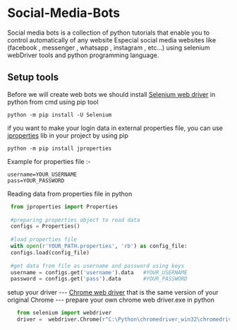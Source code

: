 # Social-Media-Bots
Social media bots is a collection of python tutorials that enable you to control automatically of any website Especial social media websites like (facebook , messenger , whatsapp , instagram , etc...) using selenium webDriver tools and python programming language.
## Setup tools 
Before we will create web bots we should install [Selenium web driver](https://www.selenium.dev/) in python from cmd using pip tool
```
python -m pip install -U Selenium  
```
if you want to make your login data in external properties file, you can use [jproperties](https://pypi.org/project/jproperties/) lib in your project by using pip 
```
python -m pip install jproperties 
```
Example for properties file :-
```
username=YOUR_USERNAME
pass=YOUR_PASSWORD
```
Reading data from properties file in python
```python
 from jproperties import Properties 
   
 #preparing properties object to read data 
 configs = Properties()
   
 #load properties file
 with open(r'YOUR_PATH.properties', 'rb') as config_file:
 configs.load(config_file)
  
 #get data from file as username and password using keys  
 username = configs.get('username').data   #YOUR_USERNAME
 password = configs.get('pass').data       #YOUR_PASSWORD

```
setup your driver --- [Chrome web driver](https://chromedriver.chromium.org/downloads) that is the same version of your original Chrome ---
prepare your own chrome web driver.exe in python 
```python
   from selenium import webdriver
   driver =  webdriver.Chrome(r"C:\Python\chromedriver_win32\chromedriver.exe") # change to your path

```
